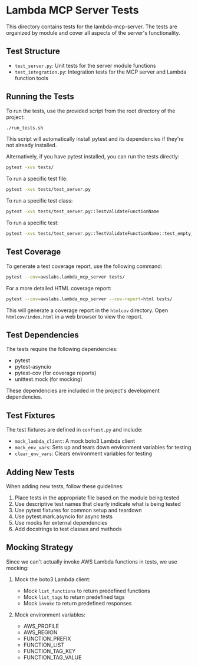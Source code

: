 # Lambda MCP Server Tests

This directory contains tests for the lambda-mcp-server. The tests are organized by module and cover all aspects of the server's functionality.

## Test Structure

- `test_server.py`: Unit tests for the server module functions
- `test_integration.py`: Integration tests for the MCP server and Lambda function tools

## Running the Tests

To run the tests, use the provided script from the root directory of the project:

```bash
./run_tests.sh
```

This script will automatically install pytest and its dependencies if they're not already installed.

Alternatively, if you have pytest installed, you can run the tests directly:

```bash
pytest -xvs tests/
```

To run a specific test file:

```bash
pytest -xvs tests/test_server.py
```

To run a specific test class:

```bash
pytest -xvs tests/test_server.py::TestValidateFunctionName
```

To run a specific test:

```bash
pytest -xvs tests/test_server.py::TestValidateFunctionName::test_empty_prefix_and_list
```

## Test Coverage

To generate a test coverage report, use the following command:

```bash
pytest --cov=awslabs.lambda_mcp_server tests/
```

For a more detailed HTML coverage report:

```bash
pytest --cov=awslabs.lambda_mcp_server --cov-report=html tests/
```

This will generate a coverage report in the `htmlcov` directory. Open `htmlcov/index.html` in a web browser to view the report.

## Test Dependencies

The tests require the following dependencies:

- pytest
- pytest-asyncio
- pytest-cov (for coverage reports)
- unittest.mock (for mocking)

These dependencies are included in the project's development dependencies.

## Test Fixtures

The test fixtures are defined in `conftest.py` and include:

- `mock_lambda_client`: A mock boto3 Lambda client
- `mock_env_vars`: Sets up and tears down environment variables for testing
- `clear_env_vars`: Clears environment variables for testing

## Adding New Tests

When adding new tests, follow these guidelines:

1. Place tests in the appropriate file based on the module being tested
2. Use descriptive test names that clearly indicate what is being tested
3. Use pytest fixtures for common setup and teardown
4. Use pytest.mark.asyncio for async tests
5. Use mocks for external dependencies
6. Add docstrings to test classes and methods

## Mocking Strategy

Since we can't actually invoke AWS Lambda functions in tests, we use mocking:

1. Mock the boto3 Lambda client:
   - Mock `list_functions` to return predefined functions
   - Mock `list_tags` to return predefined tags
   - Mock `invoke` to return predefined responses

2. Mock environment variables:
   - AWS_PROFILE
   - AWS_REGION
   - FUNCTION_PREFIX
   - FUNCTION_LIST
   - FUNCTION_TAG_KEY
   - FUNCTION_TAG_VALUE
